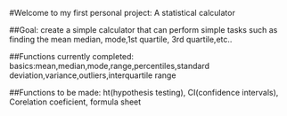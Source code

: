 #Welcome to my first personal project: A statistical calculator

##Goal: create a simple calculator that can perform simple tasks such as finding the mean median, mode,1st quartile, 3rd quartile,etc..

##Functions currently completed:
basics:mean,median,mode,range,percentiles,standard deviation,variance,outliers,interquartile range

##Functions to be made:
ht(hypothesis testing), CI(confidence intervals), Corelation coeficient, formula sheet

